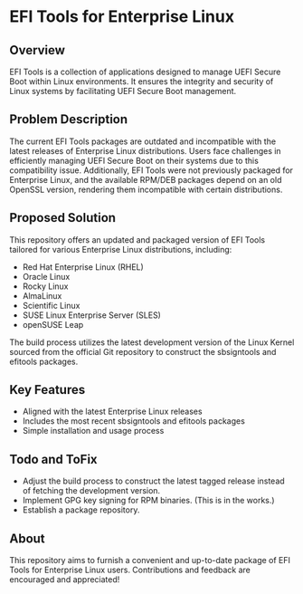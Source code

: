 # EFI Tools for Enterprise Linux

## Overview

EFI Tools is a collection of applications designed to manage UEFI Secure Boot within Linux environments. It ensures the integrity and security of Linux systems by facilitating UEFI Secure Boot management.

## Problem Description

The current EFI Tools packages are outdated and incompatible with the latest releases of Enterprise Linux distributions. Users face challenges in efficiently managing UEFI Secure Boot on their systems due to this compatibility issue. Additionally, EFI Tools were not previously packaged for Enterprise Linux, and the available RPM/DEB packages depend on an old OpenSSL version, rendering them incompatible with certain distributions.

## Proposed Solution

This repository offers an updated and packaged version of EFI Tools tailored for various Enterprise Linux distributions, including:

- Red Hat Enterprise Linux (RHEL)
- Oracle Linux
- Rocky Linux
- AlmaLinux
- Scientific Linux
- SUSE Linux Enterprise Server (SLES)
- openSUSE Leap

The build process utilizes the latest development version of the Linux Kernel sourced from the official Git repository to construct the sbsigntools and efitools packages.

## Key Features

- Aligned with the latest Enterprise Linux releases
- Includes the most recent sbsigntools and efitools packages
- Simple installation and usage process

## Todo and ToFix

- Adjust the build process to construct the latest tagged release instead of fetching the development version.
- Implement GPG key signing for RPM binaries. (This is in the works.)
- Establish a package repository.

## About

This repository aims to furnish a convenient and up-to-date package of EFI Tools for Enterprise Linux users. Contributions and feedback are encouraged and appreciated!
